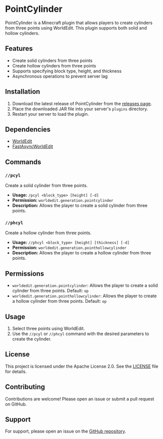 # PointCylinder

PointCylinder is a Minecraft plugin that allows players to create cylinders from three points using WorldEdit. This plugin supports both solid and hollow cylinders.

## Features

- Create solid cylinders from three points
- Create hollow cylinders from three points
- Supports specifying block type, height, and thickness
- Asynchronous operations to prevent server lag

## Installation

1. Download the latest release of PointCylinder from the [releases page](https://github.com/TWME-TW/PointCylinder/releases).
2. Place the downloaded JAR file into your server's `plugins` directory.
3. Restart your server to load the plugin.

## Dependencies

- [WorldEdit](https://enginehub.org/worldedit/)
- [FastAsyncWorldEdit](https://intellectualsites.github.io/FAWE/)

## Commands

### `//pcyl`

Create a solid cylinder from three points.

- **Usage:** `/pcyl <block_type> [height] [-d]`
- **Permission:** `worldedit.generation.pointcylinder`
- **Description:** Allows the player to create a solid cylinder from three points.

### `//phcyl`

Create a hollow cylinder from three points.

- **Usage:** `//phcyl <block_type> [height] [thickness] [-d]`
- **Permission:** `worldedit.generation.pointhollowcylinder`
- **Description:** Allows the player to create a hollow cylinder from three points.

## Permissions

- `worldedit.generation.pointcylinder`: Allows the player to create a solid cylinder from three points. Default: `op`
- `worldedit.generation.pointhollowcylinder`: Allows the player to create a hollow cylinder from three points. Default: `op`

## Usage

1. Select three points using WorldEdit.
2. Use the `//pcyl` or `//phcyl` command with the desired parameters to create the cylinder.

## License

This project is licensed under the Apache License 2.0. See the [LICENSE](LICENSE) file for details.

## Contributing

Contributions are welcome! Please open an issue or submit a pull request on GitHub.

## Support

For support, please open an issue on the [GitHub repository](https://github.com/TWME-TW/PointCylinder/issues).

